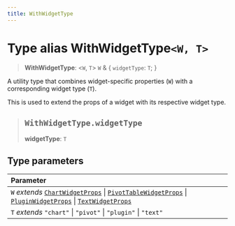 ```yaml
---
title: WithWidgetType
---
```


# Type alias WithWidgetType`<W, T>`

> **WithWidgetType**: <`W`, `T`> `W` & \{
  `widgetType`: `T`;
 }

A utility type that combines widget-specific properties (`W`) with a corresponding widget type (`T`).

This is used to extend the props of a widget with its respective widget type.

> ## `WithWidgetType.widgetType`
>
> **widgetType**: `T`
>
>

## Type parameters

| Parameter |
| :------ |
| `W` *extends* [`ChartWidgetProps`](../interfaces/interface.ChartWidgetProps.md) \| [`PivotTableWidgetProps`](../interfaces/interface.PivotTableWidgetProps.md) \| [`PluginWidgetProps`](../interfaces/interface.PluginWidgetProps.md) \| [`TextWidgetProps`](../interfaces/interface.TextWidgetProps.md) |
| `T` *extends* `"chart"` \| `"pivot"` \| `"plugin"` \| `"text"` |
